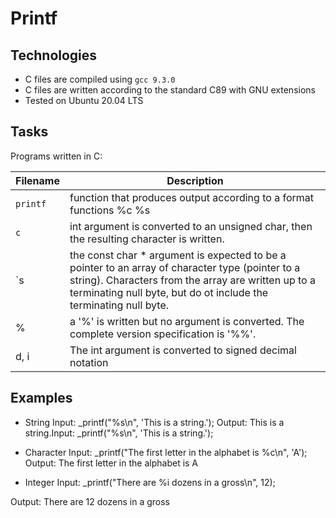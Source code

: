 # Printf

## Technologies
* C files are compiled using `gcc 9.3.0`
* C files are written according to the standard C89 with GNU extensions
* Tested on Ubuntu 20.04 LTS

## Tasks
Programs written in C:

| Filename | Description |
| -------- | -----------|
| `printf` | function that produces output according to a format functions %c %s |
| `c` | int argument is converted to an unsigned char, then the resulting character is written. |
| `s | the const char * argument is expected to be a pointer to an array of character type (pointer to a string). Characters from the array are written up to a terminating null byte, but do ot include the terminating null byte. |
| % | a '%' is written but no argument is converted. The complete version specification is '%%'.|
| d, i | The int argument is converted to signed decimal notation|

## Examples

* String
Input: _printf("%s\n", 'This is a string.');
Output: This is a string.Input: _printf("%s\n", 'This is a string.');

* Character
Input: _printf("The first letter in the alphabet is %c\n", 'A');
Output: The first letter in the alphabet is A

* Integer
Input: _printf("There are %i dozens in a gross\n", 12);

Output: There are 12 dozens in a gross
